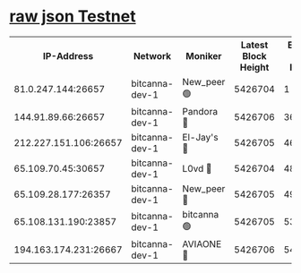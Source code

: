 [raw json Testnet](https://rpc-check.bcat.stavr.tech/bcat/rpc-bcat-result.json)
=


<table><tr><th>IP-Address</th><th>Network</th><th>Moniker</th><th>Latest Block Height</th><th>Earliest Block Height</th><th>Catching Up</th><th>Tx Index</th><th>Voting Power</th><th>Scan Time</th></tr><tr><td>81.0.247.144:26657</td><td>bitcanna-dev-1</td><td>New_peer 🟢</td><td>5426704</td><td>1</td><td>False</td><td>on</td><td>0</td><td>2023-12-09T10:51:15.253295705UTC</td></tr><tr><td>144.91.89.66:26657</td><td>bitcanna-dev-1</td><td>Pandora 🔴</td><td>5426706</td><td>3675711</td><td>False</td><td>on</td><td>2096387</td><td>2023-12-09T10:51:25.068001874UTC</td></tr><tr><td>212.227.151.106:26657</td><td>bitcanna-dev-1</td><td>El-Jay's 🔴</td><td>5426705</td><td>4670391</td><td>False</td><td>on</td><td>2240570</td><td>2023-12-09T10:51:21.990165956UTC</td></tr><tr><td>65.109.70.45:30657</td><td>bitcanna-dev-1</td><td>L0vd 🔴</td><td>5426704</td><td>4828155</td><td>False</td><td>on</td><td>7920</td><td>2023-12-09T10:51:15.609003011UTC</td></tr><tr><td>65.109.28.177:26357</td><td>bitcanna-dev-1</td><td>New_peer 🔴</td><td>5426705</td><td>4952911</td><td>False</td><td>on</td><td>2237067</td><td>2023-12-09T10:51:22.337072919UTC</td></tr><tr><td>65.108.131.190:23857</td><td>bitcanna-dev-1</td><td>bitcanna 🟢</td><td>5426705</td><td>5326705</td><td>False</td><td>off</td><td>0</td><td>2023-12-09T10:51:22.678221672UTC</td></tr><tr><td>194.163.174.231:26667</td><td>bitcanna-dev-1</td><td>AVIAONE 🔴</td><td>5426706</td><td>5419281</td><td>False</td><td>on</td><td>1949865</td><td>2023-12-09T10:51:27.472169317UTC</td></tr></table>